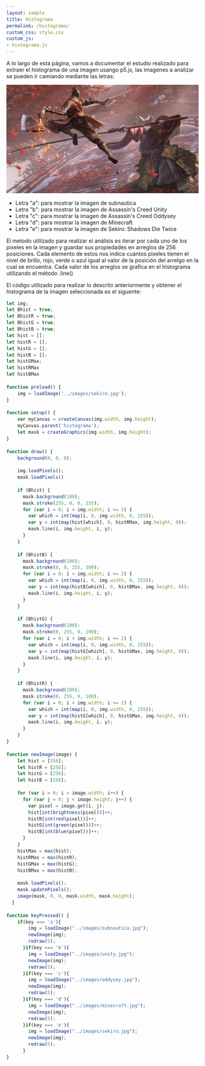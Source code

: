 ```yaml
---
layout: sample
title: Histograma
permalink: /histograma/
custom_css: style.css
custom_js:
- histograma.js
---
```

A lo largo de esta página, vamos a documentar el estudio realizado para extraer el histograma de una imagen usango p5.js, las imagenes a analizar se pueden ir camiando mediante las letras:

<img src="../images/sekiro.jpg" alt="hisgrama" class="center-image">

- Letra "a": para mostrar la imagen de subnautica
- Letra "b": para mostrar la imagen de Assassin's Creed Unity
- Letra "c": para mostrar la imagen de Assassin's Creed Oddysey
- Letra "d": para mostrar la imagen de Minecraft
- Letra "e": para mostrar la imagen de Sekiro: Shadows Die Twice

El metodo utilizado para realizar el análisis es iterar por cada uno de los pixeles en la imagen y guardar sus propiedades en arreglos de 256 posiciones. Cada elemento de estos nos indica cuántos pixeles tienen el nivel de brillo, 
rojo, verde o azul igual al valor de la posición del arrelgo en la cual se encuentra. Cada valor de los arreglos se grafica en el histograma utilizando el método .line()

El código utilizado para realizar lo descrito anteriormente y obtener el histograma de la imagen seleccionada es el siguente:

```js
let img;
let Bhist = true;
let BhistR = true;
let BhistG = true;
let BhistB = true;
let hist = [];
let histR = [];
let histG = [];
let histB = [];
let histGMax;
let histRMax
let histBMax

function preload() {
    img = loadImage('../images/sekiro.jpg');
}

function setup() {
    var myCanvas = createCanvas(img.width, img.height);
    myCanvas.parent('histograma');
    let mask = createGraphics(img.width, img.height);
}

function draw() {
    background(0, 0, 0);

    img.loadPixels();
    mask.loadPixels()

    if (Bhist) {
      mask.background(100);
      mask.stroke(255, 0, 0, 255);
      for (var i = 0; i < img.width; i += 2) {
        var which = int(map(i, 0, img.width, 0, 255));
        var y = int(map(hist[which], 0, histRMax, img.height, 0));
        mask.line(i, img.height, i, y);
      }
    }

    if (BhistB) {
      mask.background(100);
      mask.stroke(0, 0, 255, 100);
      for (var i = 0; i < img.width; i += 2) {
        var which = int(map(i, 0, img.width, 0, 255));
        var y = int(map(histB[which], 0, histBMax, img.height, 0));
        mask.line(i, img.height, i, y);
      }
    }

    if (BhistG) {
      mask.background(100);
      mask.stroke(0, 255, 0, 100);
      for (var i = 0; i < img.width; i += 2) {
        var which = int(map(i, 0, img.width, 0, 255));
        var y = int(map(histG[which], 0, histGMax, img.height, 0));
        mask.line(i, img.height, i, y);
      }
    }

    if (BhistR) {
      mask.background(100);
      mask.stroke(0, 255, 0, 100);
      for (var i = 0; i < img.width; i += 2) {
        var which = int(map(i, 0, img.width, 0, 255));
        var y = int(map(histG[which], 0, histGMax, img.height, 0));
        mask.line(i, img.height, i, y);
      }
    }
}

function newImage(image) {
    let hist = [256];
    let histR = [256];
    let histG = [256];
    let histB = [256];
  
    for (var i = 0; i < image.width; i++) {
      for (var j = 0; j < image.height; j++) {
        var pixel = image.get(i, j);
        hist[int(brightness(pixel))]++;
        histR[int(red(pixel))]++;
        histG[int(green(pixel))]++;
        histB[int(blue(pixel))]++;
      }
    }
    histMax = max(hist);
    histRMax = max(histR);
    histGMax = max(histG);
    histBMax = max(histB);

    mask.loadPixels();
    mask.updatePixels();
    image(mask, 0, 0, mask.width, mask.height);
  }

function keyPressed() {
    if(key === 'a'){
        img = loadImage("../images/subnautica.jpg");
        newImage(img);
        redraw(5);
      }if(key === 'b'){
        img = loadImage("../images/unity.jpg");
        newImage(img);
        redraw(5);
      }if(key === 'c'){
        img = loadImage("../images/oddysey.jpg");
        newImage(img);
        redraw(5);
      }if(key === 'd'){
        img = loadImage("../images/minecraft.jpg");
        newImage(img);
        redraw(5);
      }if(key === 'e'){
        img = loadImage("../images/sekiro.jpg");
        newImage(img);
        redraw(5);
      }
}
```
<div class="histograma" id='histograma'></div>